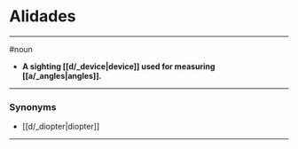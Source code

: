 # Alidades
---
#noun
- **A sighting [[d/_device|device]] used for measuring [[a/_angles|angles]].**
---
### Synonyms
- [[d/_diopter|diopter]]
---
